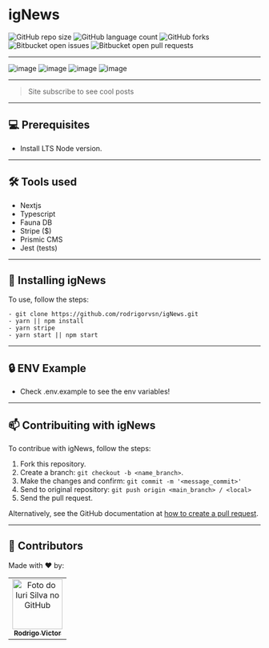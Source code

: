 # igNews

<!--- https://shields.io --->

![GitHub repo size](https://img.shields.io/github/repo-size/rodrigorvsn/igNews?style=for-the-badge)
![GitHub language count](https://img.shields.io/github/languages/count/rodrigorvsn/igNews?style=for-the-badge)
![GitHub forks](https://img.shields.io/github/forks/rodrigorvsn/igNews?style=for-the-badge)
![Bitbucket open issues](https://img.shields.io/bitbucket/issues/rodrigorvsn/igNews?style=for-the-badge)
![Bitbucket open pull requests](https://img.shields.io/bitbucket/pr-raw/rodrigorvsn/igNews?style=for-the-badge)

___
<!--- #################### mudar badges #################### --->

![image](https://user-images.githubusercontent.com/75763403/137056632-98c9f288-838e-4b4f-a652-b5d501c257a7.png)
![image](https://user-images.githubusercontent.com/75763403/137057431-ea1dcc1d-0c3f-47e4-834a-76bc3d1a86aa.png)
![image](https://user-images.githubusercontent.com/75763403/137057466-8eec545e-a457-424b-8279-63d7af77f363.png)
![image](https://user-images.githubusercontent.com/75763403/137057505-8844b95c-4edb-4f93-b4b6-82526f0aefee.png)

<!--- #################### mudar imagem exemplo #################### --->
___
> Site subscribe to see cool posts
___
## 💻 Prerequisites

- Install LTS Node version.
<!--- #################### mudar pré-requisitos  ####################--->
___
## 🛠 Tools used

- Nextjs
- Typescript
- Fauna DB 
- Stripe ($)
- Prismic CMS
- Jest (tests)

<!--- #################### mudar ferramentas #################### --->
___
## 🚀 Installing igNews

To use, follow the steps:

```
- git clone https://github.com/rodrigorvsn/igNews.git
- yarn || npm install
- yarn stripe
- yarn start || npm start
```
___
## 🔒 ENV Example

- Check .env.example to see the env variables!

<!--- #################### mudar passos #################### --->
___
## 📫 Contribuiting with igNews

To contribue with igNews, follow the steps:

1. Fork this repository.
2. Create a branch: `git checkout -b <name_branch>`.
3. Make the changes and confirm: `git commit -m '<message_commit>'`
4. Send to original repository: `git push origin <main_branch> / <local>`
5. Send the pull request.

Alternatively, see the GitHub documentation at [how to create a pull request](https://help.github.com/en/github/collaborating-with-issues-and-pull-requests/creating-a-pull-request).
___
## 🤝 Contributors

Made with ❤️ by:

<table>
  <tr>
    <td align="center">
      <a href="#">
        <img src="https://github.com/rodrigorvsn.png" width="100px;" alt="Foto do Iuri Silva no GitHub"/><br>
        <sub>
          <b>Rodrigo Victor</b>
        </sub>
      </a>
    </td>
  </tr>
</table>
